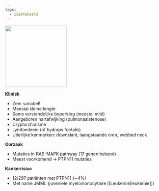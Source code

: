 ```yaml
---
tags:
  - Ziektebeeld
---
```







<img width="200px" src="https:/i.imgur.com/VRJ7Evd.png"></img>
  
  **Kliniek**
  - Zeer variabel!
  - Meestal kleine lengte
  - Soms verstandelijke beperking (meestal mild)
  - Aangeboren hartafwijking (pulmonaalstenose)
  - Cryptorchidisme 
  - Lymfoedeem (of hydrops foetalis)
  - Uiterlijke kenmerken: downslant, laangstaande oren, webbed neck



**Oorzaak**
- Mutaties in RAS-MAPK pathway (17 genen bekend)
- Meest voorkomend → PTPN11 mutaties

**Kankerrisico**
- 12/297 patiënten met PTPN11 (∼4%)
- Met name JMML (juveniele myelomonocytaire [[Leukemie|leukemie]])